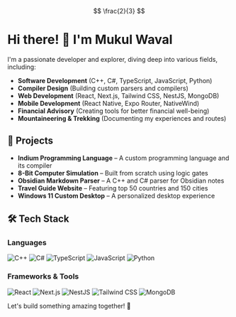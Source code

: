 $$ \frac{2}{3} $$

# Hi there! 👋 I'm Mukul Waval

I'm a passionate developer and explorer, diving deep into various fields, including:

- **Software Development** (C++, C#, TypeScript, JavaScript, Python)
- **Compiler Design** (Building custom parsers and compilers)
- **Web Development** (React, Next.js, Tailwind CSS, NestJS, MongoDB)
- **Mobile Development** (React Native, Expo Router, NativeWind)
- **Financial Advisory** (Creating tools for better financial well-being)
- **Mountaineering & Trekking** (Documenting my experiences and routes)

## 🚀 Projects

- **Indium Programming Language** – A custom programming language and its compiler
- **8-Bit Computer Simulation** – Built from scratch using logic gates
- **Obsidian Markdown Parser** – A C++ and C# parser for Obsidian notes
- **Travel Guide Website** – Featuring top 50 countries and 150 cities
- **Windows 11 Custom Desktop** – A personalized desktop experience

## 🛠️ Tech Stack

### **Languages**

![C++](https://img.shields.io/badge/C%2B%2B-00599C?style=flat&logo=c%2B%2B&logoColor=white)
![C#](https://img.shields.io/badge/C%23-239120?style=flat&logo=c-sharp&logoColor=white)
![TypeScript](https://img.shields.io/badge/TypeScript-007ACC?style=flat&logo=typescript&logoColor=white)
![JavaScript](https://img.shields.io/badge/JavaScript-F7DF1E?style=flat&logo=javascript&logoColor=black)
![Python](https://img.shields.io/badge/Python-3776AB?style=flat&logo=python&logoColor=white)

### **Frameworks & Tools**

![React](https://img.shields.io/badge/React-61DAFB?style=flat&logo=react&logoColor=black)
![Next.js](https://img.shields.io/badge/Next.js-000000?style=flat&logo=nextdotjs&logoColor=white)
![NestJS](https://img.shields.io/badge/NestJS-E0234E?style=flat&logo=nestjs&logoColor=white)
![Tailwind CSS](https://img.shields.io/badge/Tailwind_CSS-38B2AC?style=flat&logo=tailwind-css&logoColor=white)
![MongoDB](https://img.shields.io/badge/MongoDB-47A248?style=flat&logo=mongodb&logoColor=white)

Let's build something amazing together! 🚀
